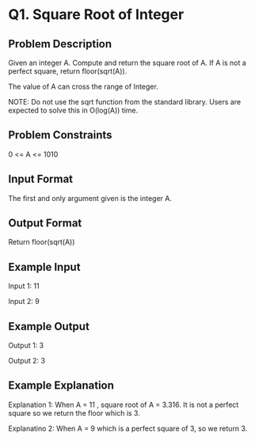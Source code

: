 # Q1. Square Root of Integer
## Problem Description
Given an integer A. Compute and return the square root of A.
If A is not a perfect square, return floor(sqrt(A)).

The value of A can cross the range of Integer.

NOTE: 
   Do not use the sqrt function from the standard library. 
   Users are expected to solve this in O(log(A)) time.


## Problem Constraints
0 <= A <= 1010

## Input Format
The first and only argument given is the integer A.

## Output Format
Return floor(sqrt(A))

## Example Input
Input 1:
 11

Input 2:
 9

## Example Output
Output 1:
 3

Output 2:
 3

## Example Explanation
Explanation 1:
When A = 11 , square root of A = 3.316. It is not a perfect square so we return the floor which is 3.

Explanatino 2:
When A = 9 which is a perfect square of 3, so we return 3.
